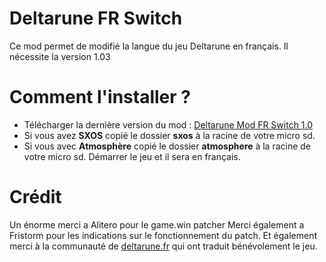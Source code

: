 # Deltarune FR Switch

Ce mod permet de modifié la langue du jeu Deltarune en français.
Il nécessite la version 1.03

# Comment l'installer ?

- Télécharger la dernière version du mod : [Deltarune Mod FR Switch 1.0](https://drive.google.com/file/d/1YSYJYDHRcjhp3TsXL-j232dZoX5okDNN/view?usp=sharing)
- Si vous avez __SXOS__ copié le dossier __sxos__ à la racine de votre micro sd.
- Si vous avec __Atmosphère__ copié le dossier __atmosphere__ à la racine de votre micro sd.
Démarrer le jeu et il sera en français.

# Crédit

Un énorme merci a Alitero pour le game.win patcher
Merci également a Fristorm pour les indications sur le fonctionnement du patch.
Et également merci à la communauté de [deltarune.fr](https://deltarune.fr/) qui ont traduit bénévolement le jeu.



